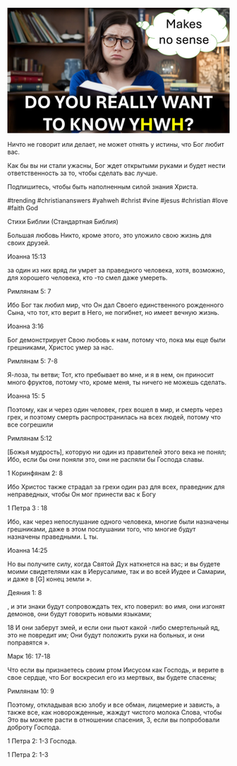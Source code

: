 ![Video cover image](../cover.jpg "cover photo")

Ничто не говорит или делает, не может отнять у истины, что Бог любит вас.

Как бы вы ни стали ужасны, Бог ждет открытыми руками и будет нести ответственность за то, чтобы сделать вас лучше.

Подпишитесь, чтобы быть наполненным силой знания Христа.

#trending #christiananswers #yahweh #christ #vine #jesus #christian #love #faith God

Стихи Библии (Стандартная Библия)

Большая любовь Никто, кроме этого, это уложило свою жизнь для своих друзей.

Иоанна 15:13

за один из них вряд ли умрет за праведного человека, хотя, возможно, для хорошего человека, кто -то смел даже умереть.

Римлянам 5: 7

Ибо Бог так любил мир, что Он дал Своего единственного рожденного Сына, что тот, кто верит в Него, не погибнет, но имеет вечную жизнь.

Иоанна 3:16

Бог демонстрирует Свою любовь к нам, потому что, пока мы еще были грешниками, Христос умер за нас.

Римлянам 5: 7-8

Я-лоза, ты ветви; Тот, кто пребывает во мне, и я в нем, он приносит много фруктов, потому что, кроме меня, ты ничего не можешь сделать.

Иоанна 15: 5

Поэтому, как и через один человек, грех вошел в мир, и смерть через грех, и поэтому смерть распространилась на всех людей, потому что все согрешили

  Римлянам 5:12

[Божья мудрость], которую ни один из правителей этого века не понял; Ибо, если бы они поняли это, они не распяли бы Господа славы.

1 Коринфянам 2: 8

Ибо Христос также страдал за грехи один раз для всех, праведник для неправедных, чтобы Он мог принести вас к Богу

1 Петра 3 : 18

Ибо, как через непослушание одного человека, многие были назначены грешниками, даже в этом послушании того, что многие будут назначены праведными. L ты.

Иоанна 14:25

Но вы получите силу, когда Святой Дух наткнется на вас; и вы будете моими свидетелями как в Иерусалиме, так и во всей Иудее и Самарии, и даже в [G] конец земли ».

Деяния 1: 8

, и эти знаки будут сопровождать тех, кто поверил: во имя, они изгонят демонов, они будут говорить новыми языками;

18 И они заберут змей, и если они пьют какой -либо смертельный яд, это не повредит им; Они будут положить руки на больных, и они поправятся ».

Марк 16: 17-18

Что если вы признаетесь своим ртом Иисусом как Господь, и верите в свое сердце, что Бог воскресил его из мертвых, вы будете спасены;

Римлянам 10: 9

Поэтому, откладывая всю злобу и все обман, лицемерие и зависть, а также все, как новорожденные, жаждут чистого молока Слова, чтобы Это вы можете расти в отношении спасения, 3, если вы попробовали доброту Господа.

1 Петра 2: 1-3 Господа.

1 Петра 2: 1-3